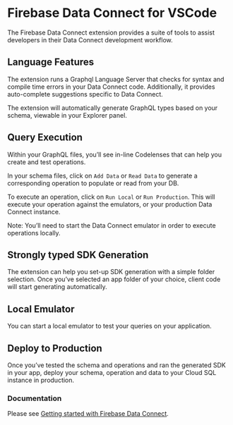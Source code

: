 # Firebase Data Connect for VSCode

The Firebase Data Connect extension provides a suite of tools to assist developers in their Data Connect development workflow.

## Language Features

The extension runs a Graphql Language Server that checks for syntax and compile time errors in your Data Connect code. Additionally, it provides auto-complete suggestions specific to Data Connect.

The extension will automatically generate GraphQL types based on your schema, viewable in your Explorer panel.

## Query Execution

Within your GraphQL files, you’ll see in-line Codelenses that can help you create and test operations.

In your schema files, click on `Add Data` or `Read Data` to generate a corresponding operation to populate or read from your DB.

To execute an operation, click on `Run Local` or `Run Production`. This will execute your operation against the emulators, or your production Data Connect instance.

Note: You’ll need to start the Data Connect emulator in order to execute operations locally.

## Strongly typed SDK Generation

The extension can help you set-up SDK generation with a simple folder selection. Once you’ve selected an app folder of your choice, client code will start generating automatically.

## Local Emulator
You can start a local emulator to test your queries on your application.

## Deploy to Production

Once you’ve tested the schema and operations and ran the generated SDK in your app, deploy your schema, operation and data to your Cloud SQL instance in production.


### Documentation
Please see [Getting started with Firebase Data Connect](https://firebase.google.com/docs/data-connect/quickstart).